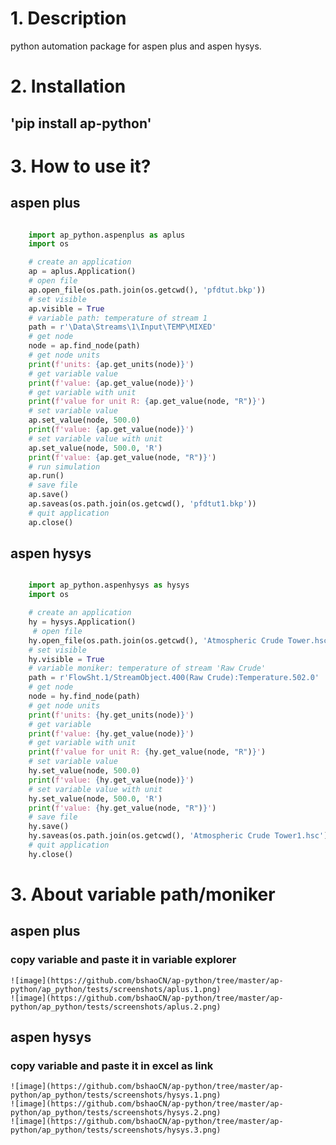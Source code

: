 # 1. Description
python automation package for aspen plus and aspen hysys.

# 2. Installation
## 'pip install ap-python'

# 3. How to use it?
## aspen plus
```python

    import ap_python.aspenplus as aplus
    import os

    # create an application
    ap = aplus.Application()
    # open file
    ap.open_file(os.path.join(os.getcwd(), 'pfdtut.bkp'))
    # set visible
    ap.visible = True
    # variable path: temperature of stream 1
    path = r'\Data\Streams\1\Input\TEMP\MIXED'
    # get node
    node = ap.find_node(path)
    # get node units
    print(f'units: {ap.get_units(node)}')
    # get variable value
    print(f'value: {ap.get_value(node)}')
    # get variable with unit
    print(f'value for unit R: {ap.get_value(node, "R")}')
    # set variable value
    ap.set_value(node, 500.0)
    print(f'value: {ap.get_value(node)}')
    # set variable value with unit
    ap.set_value(node, 500.0, 'R')
    print(f'value: {ap.get_value(node, "R")}')
    # run simulation
    ap.run()
    # save file
    ap.save()
    ap.saveas(os.path.join(os.getcwd(), 'pfdtut1.bkp'))
    # quit application
    ap.close()
```
## aspen hysys
```python

    import ap_python.aspenhysys as hysys
    import os

    # create an application
    hy = hysys.Application()
     # open file
    hy.open_file(os.path.join(os.getcwd(), 'Atmospheric Crude Tower.hsc'))
    # set visible
    hy.visible = True
    # variable moniker: temperature of stream 'Raw Crude'
    path = r'FlowSht.1/StreamObject.400(Raw Crude):Temperature.502.0'
    # get node
    node = hy.find_node(path)
    # get node units
    print(f'units: {hy.get_units(node)}')
    # get variable
    print(f'value: {hy.get_value(node)}')
    # get variable with unit
    print(f'value for unit R: {hy.get_value(node, "R")}')
    # set variable value
    hy.set_value(node, 500.0)
    print(f'value: {hy.get_value(node)}')
    # set variable value with unit
    hy.set_value(node, 500.0, 'R')
    print(f'value: {hy.get_value(node, "R")}')
    # save file
    hy.save()
    hy.saveas(os.path.join(os.getcwd(), 'Atmospheric Crude Tower1.hsc'))
    # quit application
    hy.close()
```
# 3. About variable path/moniker
## aspen plus
### copy variable and paste it in variable explorer
    ![image](https://github.com/bshaoCN/ap-python/tree/master/ap-python/ap_python/tests/screenshots/aplus.1.png)
    ![image](https://github.com/bshaoCN/ap-python/tree/master/ap-python/ap_python/tests/screenshots/aplus.2.png)
## aspen hysys
### copy variable and paste it in excel as link
    ![image](https://github.com/bshaoCN/ap-python/tree/master/ap-python/ap_python/tests/screenshots/hysys.1.png)
    ![image](https://github.com/bshaoCN/ap-python/tree/master/ap-python/ap_python/tests/screenshots/hysys.2.png)
    ![image](https://github.com/bshaoCN/ap-python/tree/master/ap-python/ap_python/tests/screenshots/hysys.3.png)